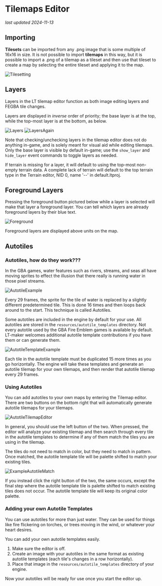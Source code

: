 # Tilemaps Editor

_last updated 2024-11-13_

## Importing

**Tilesets** can be imported from any .png image that is some multiple of 16x16 in size. It is not possible to import **tilemaps** in this way, but it is possible to import a .png of a tilemap as a tileset and then use that tileset to create a map by selecting the entire tileset and applying it to the map.

![Tilesetting](../images/TilemapEditorImages/Tilesetting.png)

## Layers

Layers in the LT tilemap editor function as both image editing layers and FEGBA tile changes.

Layers are displayed in *inverse* order of priority; the base layer is at the top, while the top-most layer is at the bottom, as below.

![Layers](../images/TilemapEditorImages/Layers1.png) ![LayersAgain](../images/TilemapEditorImages/Layers2.png)

Note that checking/unchecking layers in the tilemap editor does not do anything in-game, and is solely meant for visual aid while editing tilemaps. Only the base layer is visible by default in-game; use the `show_layer` and `hide_layer` event commands to toggle layers as needed.

If terrain is missing for a layer, it will default to using the top-most non-empty terrain data. A complete lack of terrain will default to the top terrain type in the Terrain editor, NID 0, name '--' in default.ltproj.

## Foreground Layers

Pressing the foreground button pictured below while a layer is selected will make that layer a foreground layer. You can tell which layers are already foreground layers by their blue text.

![Foreground](../images/TilemapEditorImages/Foreground.png)

Foreground layers are displayed above units on the map.

## Autotiles

### Autotiles, how do they work???

In the GBA games, water features such as rivers, streams, and seas all have moving sprites to effect the illusion that there really is running water in those pixel streams.

![AutotileExample](../images/TilemapEditorImages/autotile-example.gif)

Every 29 frames, the sprite for the tile of water is replaced by a slightly different predetermined tile. This is done 16 times and then loops back around to the start. This technique is called Autotiles.

Some autotiles are included in the engine by default for your use. All autotiles are stored in the `resources/autotile_templates` directory. Not every autotile used by the GBA Fire Emblem games is available by default. LT-maker welcomes additional autotile template contributions if you have them or can generate them.

![AutotileTemplateExample](../images/TilemapEditorImages/autotile-template-example.png)

Each tile in the autotile template must be duplicated 15 more times as you go horizontally. The engine will take these templates and generate an autotile tilemap for your own tilemaps, and then render that autotile tilemap every 29 frames.

### Using Autotiles

You can add autotiles to your own maps by entering the Tilemap editor. There are two buttons on the bottom right that will automatically generate autotile tilemaps for your tilemaps.

![AutotileTilemapEditor](../images/TilemapEditorImages/autotile-tilemap-editor.png)

In general, you should use the left button of the two. When pressed, the editor will analyze your existing tilemap and then search through every tile in the autotile templates to determine if any of them match the tiles you are using in the tilemap.

The tiles do not need to match in color, but they need to match in pattern. Once matched, the autotile template tile will be palette shifted to match your existing tiles.

![ExampleAutotileMatch](../images/TilemapEditorImages/example-autotile-match.png)

If you instead click the right button of the two, the same occurs, except the final step where the autotile template tile is palette shifted to match existing tiles does not occur. The autotile template tile will keep its original color palette.

### Adding your own Autotile Templates

You can use autotiles for more than just water. They can be used for things like fire flickering on torches, or trees moving in the wind, or whatever your heart desires.

You can add your own autotile templates easily. 

1. Make sure the editor is off.
2. Create an image with your autotiles in the same format as existing autotile templates (each tile's changes in a row horizontally).
3. Place that image in the `resources/autotile_templates` directory of your engine.

Now your autotiles will be ready for use once you start the editor up.
